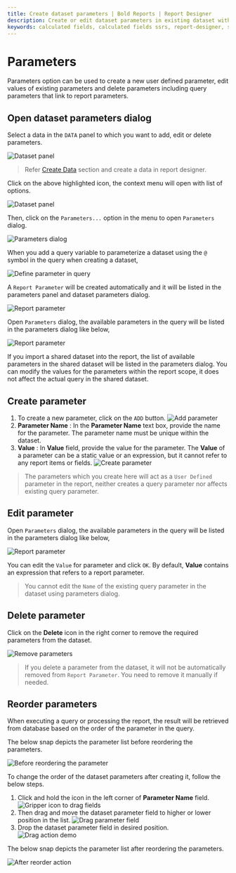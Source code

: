 ```yaml
---
title: Create dataset parameters | Bold Reports | Report Designer
description: Create or edit dataset parameters in existing dataset with Bold Report Designer to filter data at runtime.
keywords: calculated fields, calculated fields ssrs, report-designer, ssrs calculated fields, ssrs, reporting
---
```


# Parameters

Parameters option can be used to create a new user defined parameter, edit values of existing parameters and delete parameters including query parameters that link to report parameters.

## Open dataset parameters dialog

Select a data in the `DATA` panel to which you want to add, edit or delete parameters.

![Dataset panel](/static/assets/on-premise/images/report-designer/manage-data/dataset-parameters/dataset-list.png)

> Refer [Create Data](./../../../manage-data/dataset/create-an-embedded-dataset/#create-an-embedded-dataset) section and create a data in report designer.

Click on the above highlighted icon, the context menu will open with list of options.

![Dataset panel](/static/assets/on-premise/images/report-designer/manage-data/dataset-parameters/context-menu.png)

Then, click on the `Parameters...` option in the menu to open `Parameters` dialog.

![Parameters dialog](/static/assets/on-premise/images/report-designer/manage-data/dataset-parameters/report-parameters-dialog.png)

When you add a query variable to parameterize a dataset using the `@` symbol in the query when creating a dataset,

![Define parameter in query](/static/assets/on-premise/images/report-designer/manage-data/dataset-parameters/add-query-parameter.png)

A `Report Parameter` will be created automatically and it will be listed in the parameters panel and dataset parameters dialog.

![Report parameter](/static/assets/on-premise/images/report-designer/manage-data/dataset-parameters/parameter-panel-list.png)

Open `Parameters` dialog, the available parameters in the query will be listed in the parameters dialog like below,

![Report parameter](/static/assets/on-premise/images/report-designer/manage-data/dataset-parameters/edit-parameters.png)

If you import a shared dataset into the report, the list of available parameters in the shared dataset will be listed in the parameters dialog. You can modify the values for the parameters within the report scope, it does not affect the actual query in the shared dataset.

## Create parameter

1. To create a new parameter, click on the `ADD` button.
![Add parameter](/static/assets/on-premise/images/report-designer/manage-data/dataset-parameters/report-parameters-dialog.png)
2. **Parameter Name** : In the **Parameter Name** text box, provide the name for the parameter. The parameter name must be unique within the dataset.
3. **Value** : In **Value** field, provide the value for the parameter. The **Value** of a parameter can be a static value or an expression, but it cannot refer to any report items or fields.
![Create parameter](/static/assets/on-premise/images/report-designer/manage-data/dataset-parameters/create-parameter.png)

> The parameters which you create here will act as a `User Defined` parameter in the report, neither creates a query parameter nor affects existing query parameter.

## Edit parameter

Open `Parameters` dialog, the available parameters in the query will be listed in the parameters dialog like below,

![Report parameter](/static/assets/on-premise/images/report-designer/manage-data/dataset-parameters/edit-parameters.png)

You can edit the `Value` for parameter and click `OK`. By default, **Value** contains an expression that refers to a report parameter.

> You cannot edit the `Name` of the existing query parameter in the dataset using parameters dialog.

## Delete parameter

Click on the **Delete** icon in the right corner to remove the required parameters from the dataset.

![Remove parameters](/static/assets/on-premise/images/report-designer/manage-data/dataset-parameters/delete-a-parameter.png)

> If you delete a parameter from the dataset, it will not be automatically removed from `Report Parameter`. You need to remove it manually if needed.

## Reorder parameters

When executing a query or processing the report, the result will be retrieved from database based on the order of the parameter in the query.

The below snap depicts the parameter list before reordering the parameters.

![Before reordering the parameter](/static/assets/on-premise/images/report-designer/manage-data/dataset-parameters/before-reordering.png)

To change the order of the dataset parameters after creating it, follow the below steps.

1. Click and hold the icon in the left corner of **Parameter Name** field.
 ![Gripper icon to drag fields](/static/assets/on-premise/images/report-designer/manage-data/dataset-parameters/gripper-icon-to-perform-drag-action.png)
2. Then drag and move the dataset parameter field to higher or lower position in the list.
![Drag parameter field](/static/assets/on-premise/images/report-designer/manage-data/dataset-parameters/drag-start-action.png)
3. Drop the dataset parameter field in desired position.
![Drag action demo](/static/assets/on-premise/images/report-designer/manage-data/dataset-parameters/drag-action-demo.png)

The below snap depicts the parameter list after reordering the parameters.

![After reorder action](/static/assets/on-premise/images/report-designer/manage-data/dataset-parameters/after-reorder-action.png)